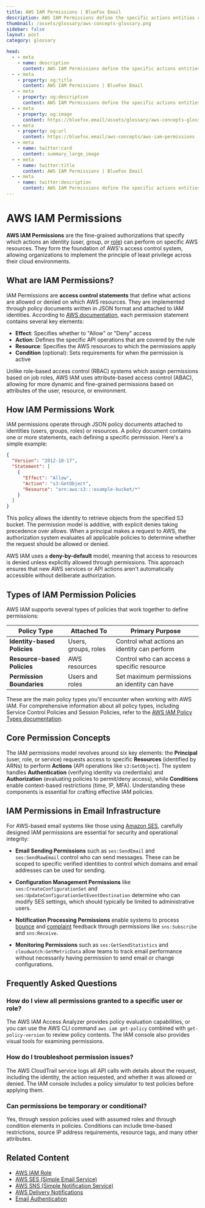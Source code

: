 ```yaml
---
title: AWS IAM Permissions | BlueFox Email
description: AWS IAM Permissions define the specific actions entities can perform on AWS resources, controlling access to services and resources through policy documents.
thumbnail: /assets/glossary/aws-concepts-glossary.png
sidebar: false
layout: post
category: glossary

head:
  - - meta
    - name: description
      content: AWS IAM Permissions define the specific actions entities can perform on AWS resources, controlling access to services and resources through policy documents.
  - - meta
    - property: og:title
      content: AWS IAM Permissions | BlueFox Email
  - - meta
    - property: og:description
      content: AWS IAM Permissions define the specific actions entities can perform on AWS resources, controlling access to services and resources through policy documents.
  - - meta
    - property: og:image
      content: https://bluefox.email/assets/glossary/aws-concepts-glossary.png
  - - meta
    - property: og:url
      content: https://bluefox.email/aws-concepts/aws-iam-permissions
  - - meta
    - name: twitter:card
      content: summary_large_image
  - - meta
    - name: twitter:title
      content: AWS IAM Permissions | BlueFox Email
  - - meta
    - name: twitter:description
      content: AWS IAM Permissions define the specific actions entities can perform on AWS resources, controlling access to services and resources through policy documents.
---
```


# AWS IAM Permissions

**AWS IAM Permissions** are the fine-grained authorizations that specify which actions an identity (user, group, or [role](/aws-concepts/aws-iam-role)) can perform on specific AWS resources. They form the foundation of AWS's access control system, allowing organizations to implement the principle of least privilege across their cloud environments.

## What are IAM Permissions?

IAM Permissions are **access control statements** that define what actions are allowed or denied on which AWS resources. They are implemented through policy documents written in JSON format and attached to IAM identities. According to [AWS documentation](https://docs.aws.amazon.com/IAM/latest/UserGuide/access_policies.html), each permission statement contains several key elements:

- **Effect**: Specifies whether to "Allow" or "Deny" access
- **Action**: Defines the specific API operations that are covered by the rule
- **Resource**: Specifies the AWS resources to which the permissions apply
- **Condition** (optional): Sets requirements for when the permission is active

Unlike role-based access control (RBAC) systems which assign permissions based on job roles, AWS IAM uses attribute-based access control (ABAC), allowing for more dynamic and fine-grained permissions based on attributes of the user, resource, or environment.

## How IAM Permissions Work

IAM permissions operate through JSON policy documents attached to identities (users, groups, roles) or resources. A policy document contains one or more statements, each defining a specific permission. Here's a simple example:

```json
{
  "Version": "2012-10-17",
  "Statement": [
    {
      "Effect": "Allow",
      "Action": "s3:GetObject",
      "Resource": "arn:aws:s3:::example-bucket/*"
    }
  ]
}
```

This policy allows the identity to retrieve objects from the specified S3 bucket. The permission model is additive, with explicit denies taking precedence over allows. When a principal makes a request to AWS, the authorization system evaluates all applicable policies to determine whether the request should be allowed or denied.

AWS IAM uses a **deny-by-default** model, meaning that access to resources is denied unless explicitly allowed through permissions. This approach ensures that new AWS services or API actions aren't automatically accessible without deliberate authorization.

## Types of IAM Permission Policies

AWS IAM supports several types of policies that work together to define permissions:

| Policy Type | Attached To | Primary Purpose |
|-------------|-------------|----------------|
| **Identity-based Policies** | Users, groups, roles | Control what actions an identity can perform |
| **Resource-based Policies** | AWS resources | Control who can access a specific resource |
| **Permission Boundaries** | Users and roles | Set maximum permissions an identity can have |

These are the main policy types you'll encounter when working with AWS IAM. For comprehensive information about all policy types, including Service Control Policies and Session Policies, refer to the [AWS IAM Policy Types documentation](https://docs.aws.amazon.com/IAM/latest/UserGuide/access_policies.html#access_policy-types).

## Core Permission Concepts

The IAM permissions model revolves around six key elements: the **Principal** (user, role, or service) requests access to specific **Resources** (identified by ARNs) to perform **Actions** (API operations like `s3:GetObject`). The system handles **Authentication** (verifying identity via credentials) and **Authorization** (evaluating policies to permit/deny access), while **Conditions** enable context-based restrictions (time, IP, MFA). Understanding these components is essential for crafting effective IAM policies.


## IAM Permissions in Email Infrastructure

For AWS-based email systems like those using [Amazon SES](/aws-concepts/aws-ses), carefully designed IAM permissions are essential for security and operational integrity:

- **Email Sending Permissions** such as `ses:SendEmail` and `ses:SendRawEmail` control who can send messages. These can be scoped to specific verified identities to control which domains and email addresses can be used for sending.

- **Configuration Management Permissions** like `ses:CreateConfigurationSet` and `ses:UpdateConfigurationSetEventDestination` determine who can modify SES settings, which should typically be limited to administrative users.

- **Notification Processing Permissions** enable systems to process [bounce](/email-sending-concepts/bounces) and [complaint](/email-sending-concepts/complaints) feedback through permissions like `sns:Subscribe` and `sns:Receive`.

- **Monitoring Permissions** such as `ses:GetSendStatistics` and `cloudwatch:GetMetricData` allow teams to track email performance without necessarily having permission to send email or change configurations.

## Frequently Asked Questions

### How do I view all permissions granted to a specific user or role?

The AWS IAM Access Analyzer provides policy evaluation capabilities, or you can use the AWS CLI command `aws iam get-policy` combined with `get-policy-version` to review policy contents. The IAM console also provides visual tools for examining permissions.

### How do I troubleshoot permission issues?

The AWS CloudTrail service logs all API calls with details about the request, including the identity, the action requested, and whether it was allowed or denied. The IAM console includes a policy simulator to test policies before applying them.

### Can permissions be temporary or conditional?

Yes, through session policies used with assumed roles and through condition elements in policies. Conditions can include time-based restrictions, source IP address requirements, resource tags, and many other attributes.

## Related Content

- [AWS IAM Role](/aws-concepts/aws-iam-role)
- [AWS SES (Simple Email Service)](/aws-concepts/aws-ses)
- [AWS SNS (Simple Notification Service)](/aws-concepts/aws-sns)
- [AWS Delivery Notifications](/aws-concepts/aws-delivery-notifications)
- [Email Authentication](/email-sending-concepts/email-authentication)

<GlossaryCTA />
